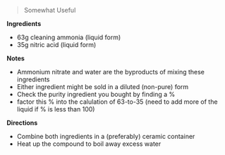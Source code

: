 > Somewhat Useful

**Ingredients**

* 63g cleaning ammonia (liquid form)
* 35g nitric acid (liquid form)


**Notes**
* Ammonium nitrate and water are the byproducts of mixing these ingredients
* Either ingredient might be sold in a diluted (non-pure) form
* Check the purity ingredient you bought by finding a %
* factor this % into the calulation of 63-to-35 (need to add more of the liquid if % is less than 100)


**Directions**

* Combine both ingredients in a (preferably) ceramic container
* Heat up the compound to boil away excess water